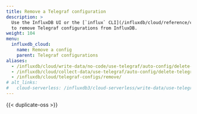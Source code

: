 ```yaml
---
title: Remove a Telegraf configuration
description: >
  Use the InfluxDB UI or the [`influx` CLI](/influxdb/cloud/reference/cli/influx/)
  to remove Telegraf configurations from InfluxDB.
weight: 104
menu:
  influxdb_cloud:
    name: Remove a config
    parent: Telegraf configurations
aliases:
  - /influxdb/cloud/write-data/no-code/use-telegraf/auto-config/delete-telegraf-config/
  - /influxdb/cloud/collect-data/use-telegraf/auto-config/delete-telegraf-config
  - /influxdb/cloud/telegraf-configs/remove/
# alt_links:
#   cloud-serverless: /influxdb3/cloud-serverless/write-data/use-telegraf/telegraf-configs/remove/
---
```


{{< duplicate-oss >}}
